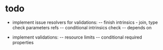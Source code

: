 # todo

- implement issue resolvers for validations:
-- finish intrinsics - join, type check parameters refs
-- conditional intrinsics check
-- depends on

- implement validations:
-- resource limits
-- conditional required properties
